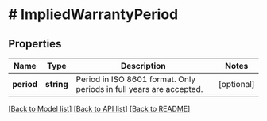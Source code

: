 # # ImpliedWarrantyPeriod

## Properties

Name | Type | Description | Notes
------------ | ------------- | ------------- | -------------
**period** | **string** | Period in ISO 8601 format. Only periods in full years are accepted. | [optional]

[[Back to Model list]](../../README.md#models) [[Back to API list]](../../README.md#endpoints) [[Back to README]](../../README.md)
